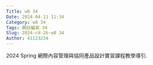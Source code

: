 ```yaml
---
Title: w8 34
Date: 2024-04-11 11:34
Category: w8 34
Tags: 網誌編寫 34
Slug: 2024-cd-2b-w8 34
Author: 41123234
---
```


2024 Spring 網際內容管理與協同產品設計實習課程教學導引.

<!-- PELICAN_END_SUMMARY -->